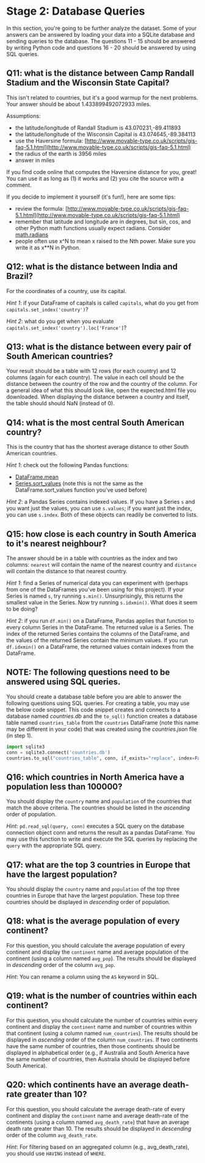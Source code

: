 # Stage 2: Database Queries

In this section, you're going to be further analyze the dataset.
Some of your answers can be answered by loading your data into a
SQLite database and sending queries to the database. The questions
11 - 15 should be answered by writing Python code and questions 
16 - 20 should be answered by using SQL queries.

## Q11: what is the distance between Camp Randall Stadium and the Wisconsin State Capital?

This isn't related to countries, but it's a good warmup for the next
problems.  Your answer should be about 1.433899492072933 miles.

Assumptions:
* the latitude/longitude of Randall Stadium is 43.070231,-89.411893
* the latitude/longitude of the Wisconsin Capital is 43.074645,-89.384113
* use the Haversine formula: [http://www.movable-type.co.uk/scripts/gis-faq-5.1.html](http://www.movable-type.co.uk/scripts/gis-faq-5.1.html)
* the radius of the earth is 3956 miles
* answer in miles

If you find code online that computes the Haversine distance for you,
great!  You can use it as long as (1) it works and (2) you cite
the source with a comment.

If you decide to implement it yourself (it's fun!), here are some tips:
* review the formula: [http://www.movable-type.co.uk/scripts/gis-faq-5.1.html](http://www.movable-type.co.uk/scripts/gis-faq-5.1.html)
* remember that latitude and longitude are in degrees, but sin, cos, and other Python math functions usually expect radians.  Consider [math.radians](https://docs.python.org/3/library/math.html#math.radians)
* people often use x^N to mean x raised to the Nth power.  Make sure you write it as x**N in Python.

## Q12: what is the distance between India and Brazil?

For the coordinates of a country, use its capital.

*Hint 1*: if your DataFrame of capitals is called `capitals`, what do
 you get from `capitals.set_index('country')`?

*Hint 2*: what do you get when you evaluate `capitals.set_index('country').loc['France']`?

## Q13: what is the distance between every pair of South American countries?

Your result should be a table with 12 rows (for each country) and 12
columns (again for each country).  The value in each cell should be
the distance between the country of the row and the country of the
column.  For a general idea of what this should look like, open the
expected.html file you downloaded.  When displaying the distance
between a country and itself, the table should should NaN (instead of
0).

## Q14: what is the most central South American country?

This is the country that has the shortest average distance to other
South American countries.

*Hint 1*: check out the following Pandas functions:
* [DataFrame.mean](https://pandas.pydata.org/pandas-docs/stable/generated/pandas.DataFrame.mean.html)
* [Series.sort_values](https://pandas.pydata.org/pandas-docs/stable/generated/pandas.Series.sort_values.html) (note this is not the same as the DataFrame.sort_values function you've used before)

*Hint 2*: a Pandas Series contains indexed values.  If you have a
 Series `s` and you want just the values, you can use `s.values`; if
 you want just the index, you can use `s.index`.  Both of these
 objects can readily be converted to lists.

## Q15: how close is each country in South America to it's nearest neighbour?

The answer should be in a table with countries as the index and two
columns: `nearest` will contain the name of the nearest country and
`distance` will contain the distance to that nearest country.

*Hint 1*: find a Series of numerical data you can experiment with
 (perhaps from one of the DataFrames you've been using for this
 project).  If your Series is named `s`, try running `s.min()`.
 Unsurprisingly, this returns the smallest value in the Series.  Now
 try running `s.idxmin()`.  What does it seem to be doing?

*Hint 2*: if you run `df.min()` on a DataFrame, Pandas applies that
 function to every column Series in the DataFrame.  The returned value
 is a Series.  The index of the returned Series contains the columns
 of the DataFrame, and the values of the returned Series contain the
 minimum values.  If you run `df.idxmin()` on a DataFrame, the
 returned values contain indexes from the DataFrame.
 
## NOTE: The following questions need to be answered using SQL queries.
You should create a database table before you are able to answer the
following questions using SQL queries. For creating a table, you may use
the below code snippet. This code snippet creates and connects to a database
named *countries.db* and the `to_sql()` function creates a database table
named `countries_table` from the `countries` DataFrame
(note this name may be different in your code) that was created using the
*countries.json* file (in step 1).

```Python
import sqlite3
conn = sqlite3.connect('countries.db')
countries.to_sql("countries_table", conn, if_exists="replace", index=False)
```

## Q16: which countries in North America have a population less than 100000?
You should display the `country` name and `population` of the countries that match
the above criteria. The countries should be listed in the *ascending* order of population.

*Hint*: `pd.read_sql(query, conn)` executes a SQL query on the database connection
object conn and returns the result as a pandas DataFrame. You may use this function
to write and execute the SQL queries by replacing the `query` with the appropriate
SQL query.

## Q17: what are the top 3 countries in Europe that have the largest population?
You should display the `country` name and `population` of the top three countries
in Europe that have the largest population. These top three countries should be
displayed in *descending* order of population.

## Q18: what is the average population of every continent?
For this question, you should calculate the average population of every continent
and display the `continent` name and average population of the continent (using a 
column named `avg_pop`). The results should be displayed in *descending* order of the
column `avg_pop`.

*Hint*: You can rename a column using the `AS` keyword in SQL.

## Q19: what is the number of countries within each continent?
For this question, you should calculate the number of countries within every continent
and display the `continent` name and number of countries within that continent (using a 
column named `num_countries`). The results should be displayed in *ascending* order of the
column `num_countries`. If two continents have the same number of countries, then those
continents should be displayed in alphabetical order (e.g., if Australia and South America
have the same number of countries, then Australia should be displayed before South America).

## Q20: which continents have an average death-rate greater than 10?
For this question, you should calculate the average death-rate of every continent
and display the `continent` name and average death-rate of the continents (using a 
column named `avg_death_rate`) that have an average death rate greater than 10. 
The results should be displayed in *descending* order of the column `avg_death_rate`.

*Hint*: For filtering based on an aggregated column (e.g., avg_death_rate), you should
use `HAVING` instead of `WHERE`.
